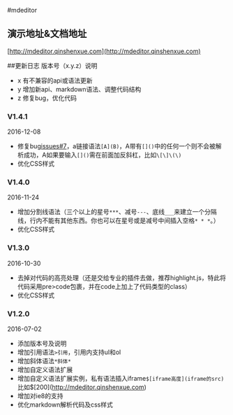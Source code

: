 #mdeditor
## 演示地址&文档地址
[http://mdeditor.qinshenxue.com](http://mdeditor.qinshenxue.com)


##更新日志
版本号（x.y.z）说明
- x 有不兼容的api或语法更新
- y 增加新api、markdown语法、调整代码结构
- z 修复bug，优化代码


### V1.4.1
2016-12-08
- 修复bug[issues#7](https://git.oschina.net/qinshenxue/mdeditor/issues/7)，a链接语法`[A](B)`，A带有`[]()`中的任何一个则不会被解析成功，A如果要输入`[]()`需在前面加反斜杠，比如`\[\]\(\)`
- 优化CSS样式

### V1.4.0
2016-11-24
- 增加分割线语法（三个以上的星号`***`、减号`---`、底线`___`来建立一个分隔线，行内不能有其他东西。你也可以在星号或是减号中间插入空格`* * *`。）
- 优化CSS样式


### V1.3.0
2016-10-30
- 去掉对代码的高亮处理（还是交给专业的插件去做，推荐highlight.js，特此将代码采用pre>code包裹，并在code上加上了代码类型的class）
- 优化CSS样式

### V1.2.0
2016-07-02
- 添加版本号及说明
- 增加引用语法`>引用`，引用内支持ul和ol
- 增加斜体语法`*斜体*`
- 增加自定义语法扩展
- 增加自定义语法扩展实例，私有语法插入iframe`$[iframe高度](iframe的src)`比如$\[200](http://mdeditor.qinshenxue.com)
- 增加对ie8的支持
- 优化markdown解析代码及css样式